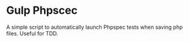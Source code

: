 # Gulp Phpscec

A simple script to automatically launch Phpspec tests when saving php files.
Useful for TDD.